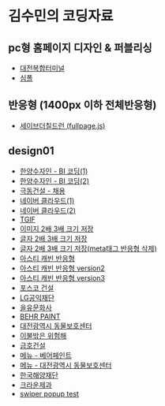 # 김수민의 코딩자료
## pc형 홈페이지 디자인 & 퍼블리싱
- <a href="https://s00m1n1.github.io/design01/djbus/index.html" target="_blank">대전복합터미널</a>
- <a href="https://s00m1n1.github.io/design01/simpol/index.html" target="_blank">심폴</a>
## 반응형 (1400px 이하 전체반응형)
- <a href="https://s00m1n1.github.io/design01/children/index.html" target="_blank">세이브더칠드런 (fullpage.js)</a>
## design01
- <a href="https://s00m1n1.github.io/design01/html0728/index.html" target="_blank">한양수자인 - BI 코딩(1)</a>
- <a href="https://s00m1n1.github.io/design01/html0729/index.html" target="_blank">한양수자인 - BI 코딩(2)</a>
- <a href="https://s00m1n1.github.io/design01/html0729/kukdong.html" target="_blank">극동건설 - 채용</a>
- <a href="https://s00m1n1.github.io/design01/html0801/index.html" target="_blank">네이버 클라우드(1)</a>
- <a href="https://s00m1n1.github.io/design01/html0802/index.html" target="_blank">네이버 클라우드(2)</a>
- <a href="https://s00m1n1.github.io/design01/tgif/index.html" target="_blank">TGIF</a>
- <a href="https://s00m1n1.github.io/design01/html0816/size.html" target="_blank">이미지 2배 3배 크기 저장</a>
- <a href="https://s00m1n1.github.io/design01/html0816/size2.html" target="_blank">글자 2배 3배 크기 저장</a>
- <a href="https://s00m1n1.github.io/design01/html0816/size3.html" target="_blank">글자 2배 3배 크기 저장(meta태그 반응형 삭제)</a>
- <a href="https://s00m1n1.github.io/design01/html0816/cabin01.html" target="_blank">아스티 캐빈 반응형</a>
- <a href="https://s00m1n1.github.io/design01/html0816/cabin02.html" target="_blank">아스티 캐빈 반응형 version2</a>
- <a href="https://s00m1n1.github.io/design01/html0816/cabin03.html" target="_blank">아스티 캐빈 반응형 version3</a>
- <a href="https://s00m1n1.github.io/design01/posco/index.html" target="_blank">포스코 건설</a>
- <a href="https://s00m1n1.github.io/design01/lg/index.html" target="_blank">LG공익재단</a>
- <a href="https://s00m1n1.github.io/design01/eulyoo/index.html" target="_blank">을유문화사</a>
- <a href="https://s00m1n1.github.io/design01/behrpaint/index.html" target="_blank">BEHR PAINT</a>
- <a href="https://s00m1n1.github.io/design01/djan/index.html" target="_blank">대전광역시 동물보호센터</a>
- <a href="https://s00m1n1.github.io/design01/visit/index.html" target="_blank">이불밖은 위험해</a>
- <a href="https://s00m1n1.github.io/design01/kumho/index.html" target="_blank">금호건설</a>
- <a href="https://s00m1n1.github.io/design01/menu_behr/index.html" target="_blank">메뉴 - 베어페인트</a>
- <a href="https://s00m1n1.github.io/design01/menu_djan/index.html" target="_blank">메뉴 - 대전광역시 동물보호센터</a>
- <a href="https://s00m1n1.github.io/design01/kof/index.html" target="_blank">한국해양재단</a>
- <a href="https://s00m1n1.github.io/design01/crown/index.html" target="_blank">크라운제과</a>
- <a href="https://s00m1n1.github.io/design01/swiper/index.html" target="_blank">swiper popup test</a>
